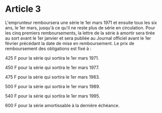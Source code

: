 # Article 3

L'emprunteur remboursera une série le 1er mars 1971 et ensuite tous les six ans, le 1er mars, jusqu'à ce qu'il ne reste plus de série en circulation. Pour les cinq premiers remboursements, la lettre de la série à amortir sera tirée au sort avant le 1er janvier et sera publiée au Journal officiel avant le 1er février précédant la date de mise en remboursement. Le prix de remboursement des obligations est fixé à :

425 F pour la série qui sortira le 1er mars 1971.

450 F pour la série qui sortira le 1er mars 1977.

475 F pour la série qui sortira le 1er mars 1983.

500 F pour la série qui sortira le 1er mars 1989.

540 F pour la série qui sortira le 1er mars 1995.

600 F pour la série amortissable à la dernière échéance.
